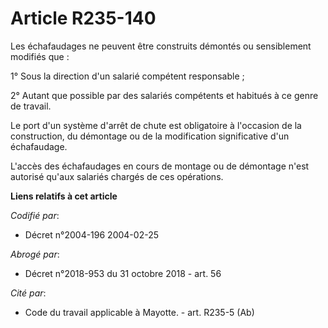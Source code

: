 # Article R235-140

Les échafaudages ne peuvent être construits démontés ou sensiblement modifiés que :

1° Sous la direction d'un salarié compétent responsable ;

2° Autant que possible par des salariés compétents et habitués à ce genre de travail.

Le port d'un système d'arrêt de chute est obligatoire à l'occasion de la construction, du démontage ou de la modification
significative d'un échafaudage.

L'accès des échafaudages en cours de montage ou de démontage n'est autorisé qu'aux salariés chargés de ces opérations.

**Liens relatifs à cet article**

_Codifié par_:

  - Décret n°2004-196 2004-02-25

_Abrogé par_:

  - Décret n°2018-953 du 31 octobre 2018 - art. 56

_Cité par_:

  - Code du travail applicable à Mayotte. - art. R235-5 (Ab)

